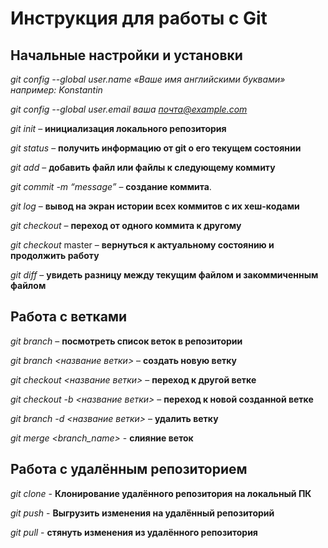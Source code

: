 # Инструкция для работы с Git 

## Начальные настройки и установки 

*git config --global user.name «Ваше имя английскими буквами»  например: Konstantin* 

*git config --global user.email ваша почта@example.com* 

*git init* – **инициализация локального репозитория** 

*git status* – **получить информацию от git о его текущем состоянии** 

*git add* – **добавить файл или файлы к следующему коммиту** 

*git commit -m “message”* – **создание коммита**. 

*git log* – **вывод на экран истории всех коммитов с их хеш-кодами** 

*git checkout* – **переход от одного коммита к другому** 

*git checkout* master – **вернуться к актуальному состоянию и продолжить работу** 

*git diff* – **увидеть разницу между текущим файлом и закоммиченным файлом** 

## Работа с ветками 

 *git branch* – **посмотреть список веток в репозитории** 

*git branch <название ветки>* – **создать новую ветку** 

*git checkout <название ветки>* – **переход к другой ветке** 

*git checkout -b <название ветки>* – **переход к новой созданной ветке** 

*git branch -d <название ветки>* – **удалить ветку** 

*git merge <branch_name>* - **слияние веток** 

## Работа с удалённым репозиторием 

*git clone* - **Клонирование удалённого репозитория на локальный ПК** 

*git push* - **Выгрузить изменения на удалённый репозиторий** 

*git pull* - **стянуть изменения из удалённого репозитория** 